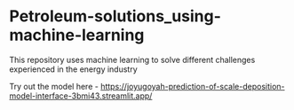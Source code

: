 # Petroleum-solutions_using-machine-learning

This repository uses machine learning to solve different challenges experienced in the energy industry

Try out the model here - https://joyugoyah-prediction-of-scale-deposition-model-interface-3bmi43.streamlit.app/
